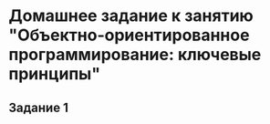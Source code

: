 # Домашнее задание к занятию "Объектно-ориентированное программирование: ключевые принципы"
## Задание 1